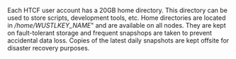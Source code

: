 Each HTCF user account has a 20GB home directory. This directory can be used to store scripts, development tools, etc. Home directories are located in */home/WUSTLKEY_NAME*" and are available on all nodes. They are kept on fault-tolerant storage and frequent snapshops are taken to prevent accidental data loss. Copies of the latest daily snapshots are kept offsite for disaster recovery purposes.

